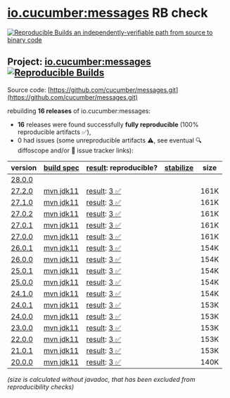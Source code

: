 [io.cucumber:messages](https://central.sonatype.com/artifact/io.cucumber/messages/versions) RB check
=======

[![Reproducible Builds](https://reproducible-builds.org/images/logos/rb.svg) an independently-verifiable path from source to binary code](https://reproducible-builds.org/)

## Project: [io.cucumber:messages](https://central.sonatype.com/artifact/io.cucumber/messages/versions) [![Reproducible Builds](https://img.shields.io/endpoint?url=https://raw.githubusercontent.com/jvm-repo-rebuild/reproducible-central/master/content/io/cucumber/messages/badge.json)](https://github.com/jvm-repo-rebuild/reproducible-central/blob/master/content/io/cucumber/messages/README.md)

Source code: [https://github.com/cucumber/messages.git](https://github.com/cucumber/messages.git)

rebuilding **16 releases** of io.cucumber:messages:
- **16** releases were found successfully **fully reproducible** (100% reproducible artifacts :white_check_mark:),
- 0 had issues (some unreproducible artifacts :warning:, see eventual :mag: diffoscope and/or :memo: issue tracker links):

| version | [build spec](/BUILDSPEC.md) | [result](https://reproducible-builds.org/docs/jvm/): reproducible? | [stabilize](https://github.com/google/oss-rebuild/blob/main/cmd/stabilize/README.md) | size |
| -- | --------- | ------ | ------ | -- |
| [28.0.0](https://central.sonatype.com/artifact/io.cucumber/messages/28.0.0/pom) | | | |
| [27.2.0](https://central.sonatype.com/artifact/io.cucumber/messages/27.2.0/pom) | [mvn jdk11](messages-27.2.0.buildspec) | [result](messages-27.2.0.buildinfo): [3 :white_check_mark: ](messages-27.2.0.buildcompare) | | 161K |
| [27.1.0](https://central.sonatype.com/artifact/io.cucumber/messages/27.1.0/pom) | [mvn jdk11](messages-27.1.0.buildspec) | [result](messages-27.1.0.buildinfo): [3 :white_check_mark: ](messages-27.1.0.buildcompare) | | 161K |
| [27.0.2](https://central.sonatype.com/artifact/io.cucumber/messages/27.0.2/pom) | [mvn jdk11](messages-27.0.2.buildspec) | [result](messages-27.0.2.buildinfo): [3 :white_check_mark: ](messages-27.0.2.buildcompare) | | 161K |
| [27.0.1](https://central.sonatype.com/artifact/io.cucumber/messages/27.0.1/pom) | [mvn jdk11](messages-27.0.1.buildspec) | [result](messages-27.0.1.buildinfo): [3 :white_check_mark: ](messages-27.0.1.buildcompare) | | 161K |
| [27.0.0](https://central.sonatype.com/artifact/io.cucumber/messages/27.0.0/pom) | [mvn jdk11](messages-27.0.0.buildspec) | [result](messages-27.0.0.buildinfo): [3 :white_check_mark: ](messages-27.0.0.buildcompare) | | 161K |
| [26.0.1](https://central.sonatype.com/artifact/io.cucumber/messages/26.0.1/pom) | [mvn jdk11](messages-26.0.1.buildspec) | [result](messages-26.0.1.buildinfo): [3 :white_check_mark: ](messages-26.0.1.buildcompare) | | 154K |
| [26.0.0](https://central.sonatype.com/artifact/io.cucumber/messages/26.0.0/pom) | [mvn jdk11](messages-26.0.0.buildspec) | [result](messages-26.0.0.buildinfo): [3 :white_check_mark: ](messages-26.0.0.buildcompare) | | 154K |
| [25.0.1](https://central.sonatype.com/artifact/io.cucumber/messages/25.0.1/pom) | [mvn jdk11](messages-25.0.1.buildspec) | [result](messages-25.0.1.buildinfo): [3 :white_check_mark: ](messages-25.0.1.buildcompare) | | 154K |
| [25.0.0](https://central.sonatype.com/artifact/io.cucumber/messages/25.0.0/pom) | [mvn jdk11](messages-25.0.0.buildspec) | [result](messages-25.0.0.buildinfo): [3 :white_check_mark: ](messages-25.0.0.buildcompare) | | 154K |
| [24.1.0](https://central.sonatype.com/artifact/io.cucumber/messages/24.1.0/pom) | [mvn jdk11](messages-24.1.0.buildspec) | [result](messages-24.1.0.buildinfo): [3 :white_check_mark: ](messages-24.1.0.buildcompare) | | 154K |
| [24.0.1](https://central.sonatype.com/artifact/io.cucumber/messages/24.0.1/pom) | [mvn jdk11](messages-24.0.1.buildspec) | [result](messages-24.0.1.buildinfo): [3 :white_check_mark: ](messages-24.0.1.buildcompare) | | 153K |
| [24.0.0](https://central.sonatype.com/artifact/io.cucumber/messages/24.0.0/pom) | [mvn jdk11](messages-24.0.0.buildspec) | [result](messages-24.0.0.buildinfo): [3 :white_check_mark: ](messages-24.0.0.buildcompare) | | 153K |
| [23.0.0](https://central.sonatype.com/artifact/io.cucumber/messages/23.0.0/pom) | [mvn jdk11](messages-23.0.0.buildspec) | [result](messages-23.0.0.buildinfo): [3 :white_check_mark: ](messages-23.0.0.buildcompare) | | 153K |
| [22.0.0](https://central.sonatype.com/artifact/io.cucumber/messages/22.0.0/pom) | [mvn jdk11](messages-22.0.0.buildspec) | [result](messages-22.0.0.buildinfo): [3 :white_check_mark: ](messages-22.0.0.buildcompare) | | 153K |
| [21.0.1](https://central.sonatype.com/artifact/io.cucumber/messages/21.0.1/pom) | [mvn jdk11](messages-21.0.1.buildspec) | [result](messages-21.0.1.buildinfo): [3 :white_check_mark: ](messages-21.0.1.buildcompare) | | 153K |
| [20.0.0](https://central.sonatype.com/artifact/io.cucumber/messages/20.0.0/pom) | [mvn jdk11](messages-20.0.0.buildspec) | [result](messages-20.0.0.buildinfo): [3 :white_check_mark: ](messages-20.0.0.buildcompare) | | 140K |

<i>(size is calculated without javadoc, that has been excluded from reproducibility checks)</i>
